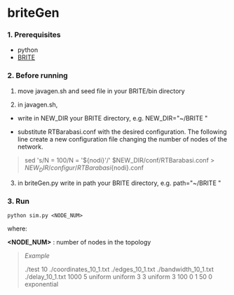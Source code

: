 # briteGen
### 1. Prerequisites
* python
* [BRITE](https://www.cs.bu.edu/brite/)

### 2. Before running

1. move javagen.sh and seed file in your BRITE/bin directory

2. in javagen.sh, 
  
  * write in NEW_DIR your BRITE directory, e.g. NEW_DIR="~/BRITE "
  
  * substitute RTBarabasi.conf with the desired configuration. The following line create a new configuration file changing the number of nodes of the network. 

> sed 's/N = 100/N = '${nodi}'/' $NEW_DIR/conf/RTBarabasi.conf > $NEW_DIR/configur/RTBarabasi${nodi}.conf

3. in briteGen.py write in path your BRITE directory, e.g. path="~/BRITE "

### 3. Run 
```
python sim.py <NODE_NUM>
```
where:

**\<NODE_NUM\>** : number of nodes in the topology

> *Example*
> 
> ./test 10 ./coordinates_10_1.txt ./edges_10_1.txt ./bandwidth_10_1.txt ./delay_10_1.txt 1000 5 uniform uniform 3 3 uniform 3 100 0 1 50 0 exponential
